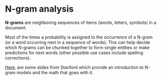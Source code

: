 # N-gram analysis

**N-grams** are neighboring sequences of items (words, letters, symbols) in a document.

Most of the times a probability is assigned to the occurrence of a N-gram (or a word occurring next in a sequence of words). This can help decide which N-grams can be chunked together to form single entities or make predictions for next words (other possible use cases include spelling corrections).

[Here](https://web.stanford.edu/~jurafsky/slp3/slides/LM_4.pdf), are some slides from Stanford which provide an introduction to N-gram models and the math that goes with it.